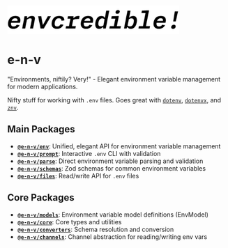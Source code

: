 <!-- markdownlint-disable-next-line -->
<img src="./assets/envcredible-logo2.png" alt="e-n-v Logo" height="65"/>

# e-n-v

"Environments, niftily? Very!" - Elegant environment variable management for modern applications.

Nifty stuff for working with `.env` files. Goes great with [`dotenv`](https://www.npmjs.com/package/dotenv), [`dotenvx`](https://www.npmjs.com/package/@dotenvx/dotenvx), and [`znv`](https://www.npmjs.com/package/znv).

## Main Packages

- **[`@e-n-v/env`](./packages/env/README.md)**: Unified, elegant API for environment variable management
- **[`@e-n-v/prompt`](./packages/prompt/README.md)**: Interactive `.env` CLI with validation
- **[`@e-n-v/parse`](./packages/parse/README.md)**: Direct environment variable parsing and validation
- **[`@e-n-v/schemas`](./packages/schemas/README.md)**: Zod schemas for common environment variables
- **[`@e-n-v/files`](./packages/files/README.md)**: Read/write API for `.env` files

## Core Packages

- **[`@e-n-v/models`](./packages/models/README.md)**: Environment variable model definitions (EnvModel)
- **[`@e-n-v/core`](./packages/core/README.md)**: Core types and utilities
- **[`@e-n-v/converters`](./packages/converters/README.md)**: Schema resolution and conversion
- **[`@e-n-v/channels`](./packages/channels/README.md)**: Channel abstraction for reading/writing env vars
